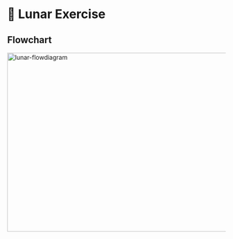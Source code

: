 # 🌙 Lunar Exercise

## Flowchart

<img width="1163" height="412" alt="lunar-flowdiagram" src="https://github.com/user-attachments/assets/a19e5697-caeb-4c2a-a0f0-91b5ce2dadb4" />
